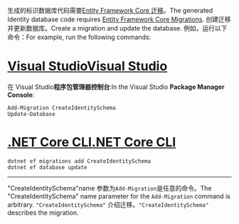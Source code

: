 <span data-ttu-id="fa42e-101">生成的标识数据库代码需要[Entity Framework Core 迁移](/ef/core/managing-schemas/migrations/)。</span><span class="sxs-lookup"><span data-stu-id="fa42e-101">The generated Identity database code requires [Entity Framework Core Migrations](/ef/core/managing-schemas/migrations/).</span></span> <span data-ttu-id="fa42e-102">创建迁移并更新数据库。</span><span class="sxs-lookup"><span data-stu-id="fa42e-102">Create a migration and update the database.</span></span> <span data-ttu-id="fa42e-103">例如，运行以下命令：</span><span class="sxs-lookup"><span data-stu-id="fa42e-103">For example, run the following commands:</span></span>

# <a name="visual-studiotabvisual-studio"></a>[<span data-ttu-id="fa42e-104">Visual Studio</span><span class="sxs-lookup"><span data-stu-id="fa42e-104">Visual Studio</span></span>](#tab/visual-studio)

<span data-ttu-id="fa42e-105">在 Visual Studio**程序包管理器控制台**:</span><span class="sxs-lookup"><span data-stu-id="fa42e-105">In the Visual Studio **Package Manager Console**:</span></span>

```PMC
Add-Migration CreateIdentitySchema
Update-Database
```

# <a name="net-core-clitabnetcore-cli"></a>[<span data-ttu-id="fa42e-106">.NET Core CLI</span><span class="sxs-lookup"><span data-stu-id="fa42e-106">.NET Core CLI</span></span>](#tab/netcore-cli)

```cli
dotnet ef migrations add CreateIdentitySchema
dotnet ef database update
```

------

<span data-ttu-id="fa42e-107">"CreateIdentitySchema"name 参数为`Add-Migration`是任意的命令。</span><span class="sxs-lookup"><span data-stu-id="fa42e-107">The "CreateIdentitySchema" name parameter for the `Add-Migration` command is arbitrary.</span></span> <span data-ttu-id="fa42e-108">`"CreateIdentitySchema"` 介绍迁移。</span><span class="sxs-lookup"><span data-stu-id="fa42e-108">`"CreateIdentitySchema"` describes the migration.</span></span>
